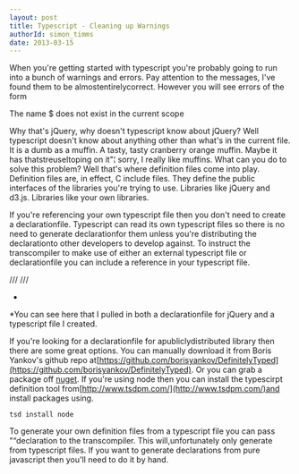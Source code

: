 ```yaml
---
layout: post
title: Typescript - Cleaning up Warnings
authorId: simon_timms
date: 2013-03-15
---
```


When you're getting started with typescript you're probably going to run into a bunch of warnings and errors. Pay attention to the messages, I've found them to be almostentirelycorrect. However you will see errors of the form

The name $ does not exist in the current scope

Why that's jQuery, why doesn't typescript know about jQuery? Well typescript doesn't know about anything other than what's in the current file. It is a dumb as a muffin. A tasty, tasty cranberry orange muffin. Maybe it has thatstreuseltoping on it"¦ sorry, I really like muffins. What can you do to solve this problem? Well that's where definition files come into play. Definition files are, in effect, C include files. They define the public interfaces of the libraries you're trying to use. Libraries like jQuery and d3.js. Libraries like your own libraries.

If you're referencing your own typescript file then you don't need to create a declarationfile. Typescript can read its own typescript files so there is no need to generate declarationfor them unless you're distributing the declarationto other developers to develop against. To instruct the transcompiler to make use of either an external typescript file or declarationfile you can include a reference in your typescript file.

/// <reference path="typings/jquery/jquery.d.ts" /> /// <reference path="PageScripts/Shared/Menu.ts" />

*  
*You can see here that I pulled in both a declarationfile for jQuery and a typescript file I created.

If you're looking for a declarationfile for apubliclydistributed library then there are some great options. You can manually download it from Boris Yankov's github repo at[https://github.com/borisyankov/DefinitelyTyped](https://github.com/borisyankov/DefinitelyTyped). Or you can grab a package off [nuget](http://nuget.org/packages?q=Definitelytyped). If you're using node then you can install the typescirpt definition tool from[http://www.tsdpm.com/](http://www.tsdpm.com/)and install packages using.

`tsd install node`

To generate your own definition files from a typescript file you can pass "“declaration to the transcompiler. This will,unfortunately only generate from typescript files. If you want to generate declarations from pure javascript then you'll need to do it by hand.



